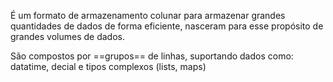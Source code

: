 É um formato de armazenamento colunar para armazenar grandes quantidades de dados de forma eficiente, nasceram para esse propósito de grandes volumes de dados.

São compostos por ==grupos== de linhas, suportando dados como: datatime, decial e tipos complexos (lists, maps)